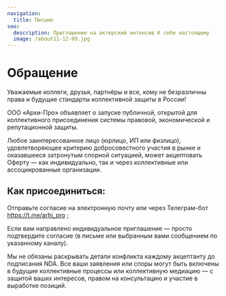 ```yaml
---
navigation:
  title: Письмо
seo:
  description: Приглашение на актерский интенсив К себе настоящему
  image: /about11-12-09.jpg
---
```


# Обращение

Уважаемые коллеги, друзья, партнёры и все, кому не безразличны права и будущие стандарты коллективной защиты в России!

ООО «Архи-Про» объявляет о запуске публичной, открытой для коллективного присоединения системы правовой, экономической и репутационной защиты.

Любое заинтересованное лицо (юрлицо, ИП или физлицо), удовлетворяющее критерию добросовестного участия в рынке и оказавшееся затронутым спорной ситуацией, может акцептовать Оферту — как индивидуально, так и через коллективные или ассоциированные организации.

## Как присоединиться:

Отправьте согласие на электронную почту или через Телеграм-бот https://t.me/arhi_pro ;

Если вам направлено индивидуальное приглашение — просто подтвердите согласие (в письме или выбранным вами сообщением по указанному каналу).

Мы не обязаны раскрывать детали конфликта каждому акцептанту до подписания NDA. Все ваши заявления или споры могут быть включены в будущие коллективные процессы или коллективную медиацию — с защитой ваших интересов, правом на консультацию и участие в выработке позиций.

